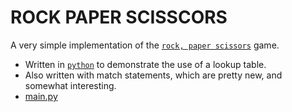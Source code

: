 # ROCK PAPER SCISSCORS

A very simple implementation of the [`rock, paper scissors`](https://en.wikipedia.org/wiki/Rock_paper_scissors) game.

- Written in [`python`](https://python.org) to demonstrate the use of a lookup table.
- Also written with match statements, which are pretty new, and somewhat interesting.
- [main.py](main.py)
